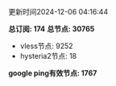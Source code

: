 更新时间2024-12-06 04:16:44

**总订阅: 174**
**总节点: 30765**
- vless节点: 9252
- hysteria2节点: 18

**google ping有效节点: 1767**
